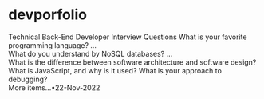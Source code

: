 # devporfolio

Technical Back-End Developer Interview Questions
What is your favorite programming language? ...<BR>
What do you understand by NoSQL databases? ...<BR>
What is the difference between software architecture and software design?<BR>
What is JavaScript, and why is it used?
What is your approach to debugging?<BR>
More items...•22-Nov-2022


